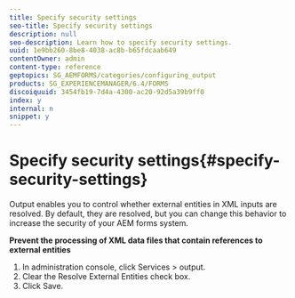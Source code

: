 ```yaml
---
title: Specify security settings
seo-title: Specify security settings
description: null
seo-description: Learn how to specify security settings.
uuid: 1e9bb260-8be8-4038-ac8b-b65fdcaab649
contentOwner: admin
content-type: reference
geptopics: SG_AEMFORMS/categories/configuring_output
products: SG_EXPERIENCEMANAGER/6.4/FORMS
discoiquuid: 3454fb19-7d4a-4300-ac20-92d5a39b9ff0
index: y
internal: n
snippet: y
---
```


# Specify security settings{#specify-security-settings}

Output enables you to control whether external entities in XML inputs are resolved. By default, they are resolved, but you can change this behavior to increase the security of your AEM forms system.

**Prevent the processing of XML data files that contain references to external entities**

1. In administration console, click Services &gt; output.
1. Clear the Resolve External Entities check box.
1. Click Save.


